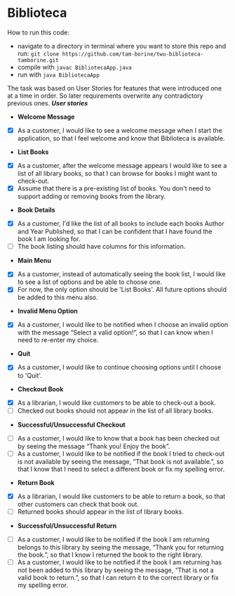 Biblioteca
=================================================

How to run this code:
- navigate to a directory in terminal where you want to store this repo and run:
 `git clone https://github.com/tam-borine/twu-biblioteca-tamborine.git`
- compile with `javac BibliotecaApp.java`
- run with `java BibliotecaApp`

The task was based on User Stories for features that were introduced one at a time in order. So later requirements overwrite any contradictory previous ones.
*****User stories*****

* **Welcome Message**  
- [x] As a customer, I would like to see a welcome message when I start the application, so that I feel welcome and know that Biblioteca is available.
* **List Books** 
- [x] As a customer, after the welcome message appears I would like to see a list of all library books, so that I can browse for books I might want to check-out. 
- [x]  Assume that there is a pre-existing list of books. You don't need to support adding or removing books from the library.
* **Book Details** 
- [x]  As a customer, I'd like the list of all books to include each books Author and Year Published, so that I can be confident that I have found the book I am looking for. 
- [ ] The book listing should have columns for this information.
* **Main Menu** 
- [x] As a customer, instead of automatically seeing the book list, I would like to see a list of options and be able to choose one. 
- [x] For now, the only option should be 'List Books'. All future options should be added to this menu also.
* **Invalid Menu Option** 
- [x] As a customer, I would like to be notified when I choose an invalid option with the message “Select a valid option!”, so that I can know when I need to re-enter my choice.
* **Quit** 
- [x] As a customer, I would like to continue choosing options until I choose to 'Quit'.
* **Checkout Book** 
- [x] As a librarian, I would like customers to be able to check-out a book. 
- [ ] Checked out books should not appear in the list of all library books.
* **Successful/Unsuccessful Checkout** 
- [ ] As a customer, I would like to know that a book has been checked out by seeing the message “Thank you! Enjoy the book”.
- [ ] As a customer, I would like to be notified if the book I tried to check-out is not available by seeing the message, “That book is not available.”, so that I know that I need to select a different book or fix my spelling error.
* **Return Book** 
- [x] As a librarian, I would like customers to be able to return a book, so that other customers can check that book out. 
- [ ] Returned books should appear in the list of library books.
* **Successful/Unsuccessful Return** 
- [ ] As a customer, I would like to be notified if the book I am returning belongs to this library by seeing the message, “Thank you for returning the book.”, so that I know I returned the book to the right library.
- [ ] As a customer, I would like to be notified if the book I am returning has not been added to this library by seeing the message, “That is not a valid book to return.”, so that I can return it to the correct library or fix my spelling error.